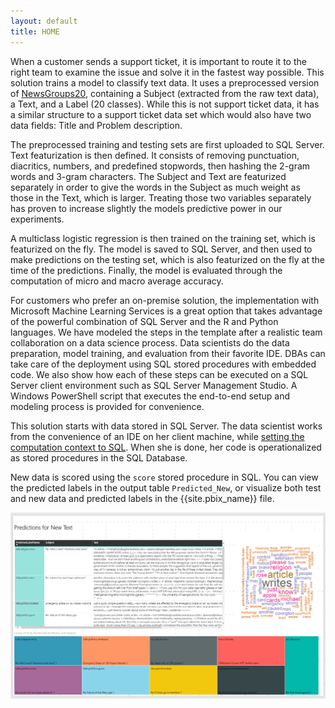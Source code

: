 ```yaml
---
layout: default
title: HOME
---
```


When a customer sends a support ticket, it is important to route it to the right team to examine the issue and solve it in the fastest way possible. This solution trains a model to classify text data.  It uses a preprocessed version of [NewsGroups20](http://scikit-learn.org/stable/datasets/twenty_newsgroups.html), containing a Subject (extracted from the raw text data), a Text, and a Label (20 classes). While this is not support ticket data, it has a similar structure to a support ticket data set which would also have two data fields: Title and Problem description.

The preprocessed training and testing sets are first uploaded to SQL Server. Text featurization is then defined. It consists of removing punctuation, diacritics, numbers, and predefined stopwords, then hashing the 2-gram words and 3-gram characters. The Subject and Text are featurized separately in order to give the words in the Subject as much weight as those in the Text, which is larger. Treating those two variables separately has proven to increase slightly the models predictive power in our experiments.

A multiclass logistic regression is then trained on the training set, which is featurized on the fly. The model is saved to SQL Server, and then used to make predictions on the testing set, which is also featurized on the fly at the time of the predictions. Finally, the model is evaluated through the computation of micro and macro average accuracy.

For customers who prefer an on-premise solution, the implementation with Microsoft Machine Learning Services is a great option that takes advantage of the powerful combination of SQL Server and the R and Python languages. We have modeled the steps in the template after a realistic team collaboration on a data science process. Data scientists do the data preparation, model training, and evaluation from their favorite IDE. DBAs can take care of the deployment using SQL stored procedures with embedded code.  We also show how each of these steps can be executed on a SQL Server client environment such as SQL Server Management Studio. A Windows PowerShell script that executes the end-to-end setup and modeling process is provided for convenience.

This solution starts with data stored in SQL Server.  The data scientist works from the convenience of an IDE on her client machine, while <a href="https://msdn.microsoft.com/en-us/library/mt604885.aspx">setting the computation context to SQL</a>.  When she is done, her code is operationalized as stored procedures in the SQL Database.

New data is scored using the `score` stored procedure in SQL.  You can view the predicted labels in the output table `Predicted_New`, or visualize both test and new data and predicted labels in the {{site.pbix_name}} file.

<img src="images/pbi2.png" />